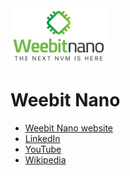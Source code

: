 <img width=154 alt="Weebit Nano" src="https://github.com/weebit-nano/.github/blob/main/profile/images/Weebitnano-logo.jpg">

# Weebit Nano

- [Weebit Nano website](https://www.weebit-nano.com)
- [LinkedIn](https://www.linkedin.com/company/weebit-nano/)
- [YouTube](https://www.youtube.com/channel/UCIF9d8XGwMIEUqQdSsMvL5w/featured)
- [Wikipedia](https://en.wikipedia.org/wiki/Weebit_Nano)
